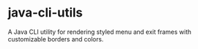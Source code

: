 # java-cli-utils
A Java CLI utility for rendering styled menu and exit frames with customizable borders and colors.

